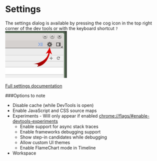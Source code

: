 Settings
========
The settings dialog is available by pressing the cog icon in the top right corner of the dev tools or with the keyboard shortcut `?`
<img src="../basics/settings.png"/>

[Full settings documentation](https://developers.google.com/chrome-developer-tools/docs/settings)

###Options to note
  * Disable cache (while DevTools is open)
  * Enable JavaScript and CSS source maps
  * Experiments - Will only appear if enabled [chrome://flags/#enable-devtools-experiments](chrome://flags/#enable-devtools-experiments)
    * Enable support for async stack traces
    * Enable frameworks debugging support
    * Show step-in candidates while debugging
    * Allow custom UI themes
    * Enable FlameChart mode in Timeline
  * Workspace